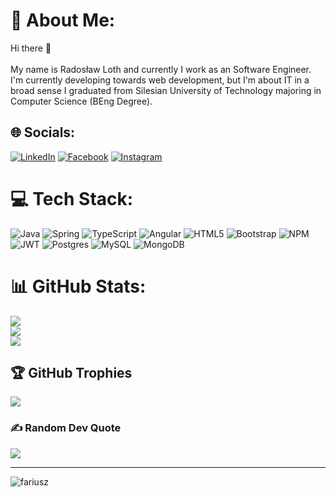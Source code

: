 # 💫 About Me:
Hi there 👋 <br><br>My name is Radosław Loth and currently I work as an Software Engineer. I'm currently developing towards web development, but I'm about IT in a broad sense I graduated from Silesian University of Technology majoring in Computer Science (BEng Degree). 


## 🌐 Socials:
[![LinkedIn](https://img.shields.io/badge/LinkedIn-%230077B5.svg?logo=linkedin&logoColor=white)](https://linkedin.com/in/radoslaw-loth) 
[![Facebook](https://img.shields.io/badge/Facebook-%231877F2.svg?logo=Facebook&logoColor=white)](https://facebook.com/radolot) 
[![Instagram](https://img.shields.io/badge/Instagram-%23E4405F.svg?logo=Instagram&logoColor=white)](https://instagram.com/r_loth) 

# 💻 Tech Stack:
![Java](https://img.shields.io/badge/java-%23ED8B00.svg?style=for-the-badge&logo=java&logoColor=white)
![Spring](https://img.shields.io/badge/spring-%236DB33F.svg?style=for-the-badge&logo=spring&logoColor=white)
![TypeScript](https://img.shields.io/badge/typescript-%23007ACC.svg?style=for-the-badge&logo=typescript&logoColor=white)
![Angular](https://img.shields.io/badge/angular-%23DD0031.svg?style=for-the-badge&logo=angular&logoColor=white)
![HTML5](https://img.shields.io/badge/html5-%23E34F26.svg?style=for-the-badge&logo=html5&logoColor=white)
![Bootstrap](https://img.shields.io/badge/bootstrap-%23563D7C.svg?style=for-the-badge&logo=bootstrap&logoColor=white)
![NPM](https://img.shields.io/badge/NPM-%23000000.svg?style=for-the-badge&logo=npm&logoColor=white)
![JWT](https://img.shields.io/badge/JWT-black?style=for-the-badge&logo=JSON%20web%20tokens)
![Postgres](https://img.shields.io/badge/postgres-%23316192.svg?style=for-the-badge&logo=postgresql&logoColor=white)
![MySQL](https://img.shields.io/badge/mysql-%2300f.svg?style=for-the-badge&logo=mysql&logoColor=white)
![MongoDB](https://img.shields.io/badge/MongoDB-%234ea94b.svg?style=for-the-badge&logo=mongodb&logoColor=white)

# 📊 GitHub Stats:
![](https://github-readme-stats.vercel.app/api?username=Fariusz&theme=dark&hide_border=true&include_all_commits=true&count_private=true)<br/>
![](https://github-readme-streak-stats.herokuapp.com/?user=Fariusz&theme=dark&hide_border=true)<br/>
![](https://github-readme-stats.vercel.app/api/top-langs/?username=Fariusz&theme=dark&hide_border=true&include_all_commits=true&count_private=true&layout=compact)

## 🏆 GitHub Trophies
![](https://github-profile-trophy.vercel.app/?username=Fariusz&theme=radical&no-frame=false&no-bg=false&margin-w=4)

### ✍️ Random Dev Quote
![](https://quotes-github-readme.vercel.app/api?type=horizontal&theme=radical)

---
<p align="left"> <img src="https://komarev.com/ghpvc/?username=fariusz&label=Profile%20views&color=0e75b6&style=flat" alt="fariusz" /> </p>

